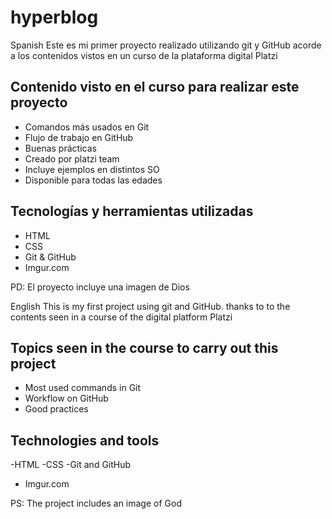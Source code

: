 # hyperblog

Spanish
Este es mi primer proyecto realizado utilizando git y GitHub acorde
a los contenidos vistos en un curso de la plataforma digital Platzi

## Contenido visto en el curso para realizar este proyecto
- Comandos más usados en Git
- Flujo de trabajo en GitHub
- Buenas prácticas
- Creado por platzi team
- Incluye ejemplos en distintos SO
- Disponible para todas las edades

## Tecnologías y herramientas utilizadas
- HTML
- CSS
- Git & GitHub
- Imgur.com 

PD: El proyecto incluye una imagen de Dios

English
This is my first project using git and GitHub. thanks to
to the contents seen in a course of the digital platform Platzi

## Topics seen in the course to carry out this project
- Most used commands in Git
- Workflow on GitHub
- Good practices

## Technologies and tools
-HTML
-CSS
-Git and GitHub
- Imgur.com

PS: The project includes an image of God